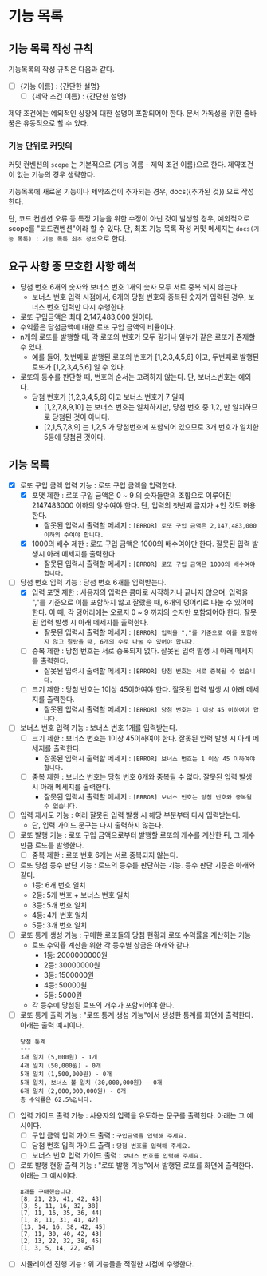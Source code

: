 # 기능 목록

## 기능 목록 작성 규칙

기능목록의 작성 규칙은 다음과 같다.

- [ ] {기능 이름} : {간단한 설명}
    - [ ] {제약 조건 이름} : {간단한 설명}

제약 조건에는 예외적인 상황에 대한 설명이 포함되어야 한다. 문서 가독성을 위한 줄바꿈은 유동적으로 할 수 있다.

### 기능 단위로 커밋의

커밋 컨벤션의 `scope` 는 기본적으로 {기능 이름 - 제약 조건 이름}으로 한다. 제약조건이 없는 기능의 경우 생략한다.

기능목록에 새로운 기능이나 제약조건이 추가되는 경우, docs({추가된 것}) 으로 작성한다.

단, 코드 컨벤션 오류 등 특정 기능을 위한 수정이 아닌 것이 발생할 경우, 예외적으로 scope를 "코드컨벤션"이라 할 수 있다.
단, 최초 기능 목록 작성 커밋 메세지는 `docs(기능 목록) : 기능 목록 최초 정의`으로 한다.

## 요구 사항 중 모호한 사항 해석

- 당첨 번호 6개의 숫자와 보너스 번호 1개의 숫자 모두 서로 중복 되지 않는다.
    - 보너스 번호 입력 시점에서, 6개의 당첨 번호와 중복된 숫자가 입력된 경우, 보너스 번호 입력만 다시 수행한다.
- 로또 구입금액은 최대 2,147,483,000 원이다.
- 수익률은 당첨금액에 대한 로또 구입 금액의 비율이다.
- n개의 로또를 발행할 때, 각 로또의 번호가 모두 같거나 일부가 같은 로또가 존재할 수 있다.
    - 예를 들어, 첫번째로 발행된 로또의 번호가 [1,2,3,4,5,6] 이고, 두번째로 발행된 로또가 [1,2,3,4,5,6] 일 수 있다.
- 로또의 등수를 판단할 때, 번호의 순서는 고려하지 않는다. 단, 보너스번호는 예외다.
    - 당첨 번호가 [1,2,3,4,5,6] 이고 보너스 번호가 7 일때
        - [1,2,7,8,9,10] 는 보너스 번호는 일치하지만, 당첨 번호 중 1,2, 만 일치하므로 당첨된 것이 아니다.
        - [2,1,5,7,8,9] 는 1,2,5 가 당첨번호에 포함되어 있으므로 3개 번호가 일치한 5등에 당첨된 것이다.

## 기능 목록

- [x] 로또 구입 금액 입력 기능 : 로또 구입 금액을 입력한다.
    - [x] 포맷 제한 : 로또 구입 금액은 0 ~ 9 의 숫자들만의 조합으로 이루어진 2147483000 이하의 양수여야 한다. 단, 입력의 첫번째 글자가 +인 것도 허용한다.
        - 잘못된 입력시 출력할 메세지 : `[ERROR] 로또 구입 금액은 2,147,483,000이하의 수여야 합니다.`
    - [x] 1000의 배수 제한 : 로또 구입 금액은 1000의 배수여야만 한다. 잘못된 입력 발생시 아래 메세지를 출력한다.
        - 잘못된 입력시 출력할 메세지 : `[ERROR] 로또 구입 금액은 1000의 배수여야 합니다.`
- [ ] 당첨 번호 입력 기능 : 당첨 번호 6개를 입력받는다.
    - [x] 입력 포맷 제한 : 사용자의 입력은 콤마로 시작하거나 끝나지 않으며, 입력을 ","를 기준으로 이를 포함하지 않고 잘랐을 때,
      6개의 덩어리로 나눌 수 있어야 한다. 이 때, 각 덩어리에는 오로지 0 ~ 9 까지의 숫자만 포함되어야 한다. 잘못된 입력 발생 시 아래 메세지를 출력한다.
        - 잘못된 입력시 출력할 메세지 : `[ERROR] 입력을 ","를 기준으로 이를 포함하지 않고 잘랐을 때, 6개의 수로 나눌 수 있어야 합니다.`
    - [ ] 중복 제한 : 당첨 번호는 서로 중복되지 없다. 잘못된 입력 발생 시 아래 메세지를 출력한다.
        - 잘못된 입력시 출력할 메세지 : `[ERROR] 당첨 번호는 서로 중복될 수 없습니다.`
    - [ ] 크기 제한 : 당첨 번호는 1이상 45이하여야 한다. 잘못된 입력 발생 시 아래 메세지를 출력한다.
        - 잘못된 입력시 출력할 메세지 : `[ERROR] 당첨 번호는 1 이상 45 이하여야 합니다.`
- [ ] 보너스 번호 입력 기능 : 보너스 번호 1개를 입력받는다.
    - [ ] 크기 제한 : 보너스 번호는 1이상 45이하여야 한다. 잘못된 입력 발생 시 아래 메세지를 출력한다.
        - 잘못된 입력시 출력할 메세지 : `[ERROR] 보너스 번호는 1 이상 45 이하여야 합니다.`
    - [ ] 중복 제한 : 보너스 번호는 당첨 번호 6개와 중복될 수 없다. 잘못된 입력 발생 시 아래 메세지를 출력한다.
        - 잘못된 입력시 출력할 메세지 : `[ERROR] 보너스 번호는 당첨 번호와 중복될 수 없습니다.`
- [ ] 입력 재시도 기능 : 여러 잘못된 입력 발생 시 해당 부분부터 다시 입력받는다.
    - 단, 입력 가이드 문구는 다시 출력하지 않는다.
- [ ] 로또 발행 기능 : 로또 구입 금액으로부터 발행할 로또의 개수를 계산한 뒤, 그 개수만큼 로또를 발행한다.
    - [ ] 중복 제한 : 로또 번호 6개는 서로 중복되지 않는다.
- [ ] 로또 당첨 등수 판단 기능 : 로또의 등수를 판단하는 기능. 등수 판단 기준은 아래와 같다.
    - 1등: 6개 번호 일치
    - 2등: 5개 번호 + 보너스 번호 일치
    - 3등: 5개 번호 일치
    - 4등: 4개 번호 일치
    - 5등: 3개 번호 일치
- [ ] 로또 통계 생성 기능 : 구매한 로또들의 당첨 현황과 로또 수익률을 계산하는 기능
    - 로또 수익률 계산을 위한 각 등수별 상금은 아래와 같다.
        - 1등: 2000000000원
        - 2등: 30000000원
        - 3등: 1500000원
        - 4등: 50000원
        - 5등: 5000원
    - 각 등수에 당첨된 로또의 개수가 포함되어야 한다.
- [ ] 로또 통계 출력 기능 : "로또 통계 생성 기능"에서 생성한 통계를 화면에 출력한다. 아래는 출력 예시이다.
  ```
  당첨 통계
  ---
  3개 일치 (5,000원) - 1개
  4개 일치 (50,000원) - 0개
  5개 일치 (1,500,000원) - 0개
  5개 일치, 보너스 볼 일치 (30,000,000원) - 0개
  6개 일치 (2,000,000,000원) - 0개
  총 수익률은 62.5%입니다.
  ```
- [ ] 입력 가이드 출력 기능 : 사용자의 입력을 유도하는 문구를 출력한다. 아래는 그 예시이다.
    - [ ] 구입 금액 입력 가이드 출력 : `구입금액을 입력해 주세요.`
    - [ ] 당첨 번호 입력 가이드 출력 : `당첨 번호를 입력해 주세요.`
    - [ ] 보너스 번호 입력 가이드 출력 : `보너스 번호를 입력해 주세요.`
- [ ] 로또 발행 현황 출력 기능 : "로또 발행 기능"에서 발행된 로또를 화면에 출력한다. 아래는 그 예시이다.
  ```
  8개를 구매했습니다.
  [8, 21, 23, 41, 42, 43] 
  [3, 5, 11, 16, 32, 38] 
  [7, 11, 16, 35, 36, 44] 
  [1, 8, 11, 31, 41, 42] 
  [13, 14, 16, 38, 42, 45] 
  [7, 11, 30, 40, 42, 43] 
  [2, 13, 22, 32, 38, 45] 
  [1, 3, 5, 14, 22, 45]
  ```
- [ ] 시뮬레이션 진행 기능 : 위 기능들을 적절한 시점에 수행한다.